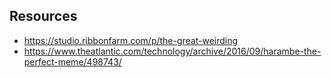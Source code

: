
## Resources

- https://studio.ribbonfarm.com/p/the-great-weirding
- https://www.theatlantic.com/technology/archive/2016/09/harambe-the-perfect-meme/498743/